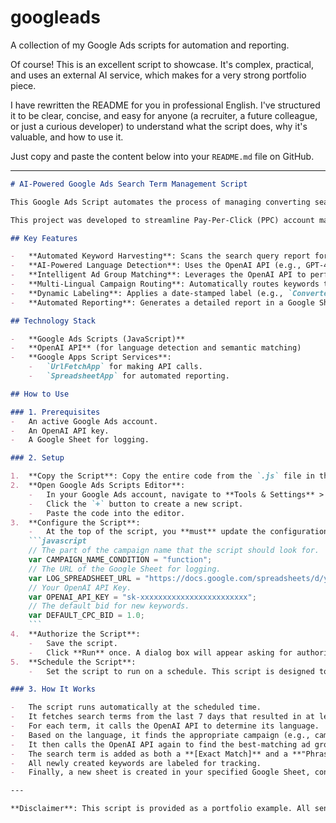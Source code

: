 # googleads
A collection of my Google Ads scripts for automation and reporting.

Of course! This is an excellent script to showcase. It's complex, practical, and uses an external AI service, which makes for a very strong portfolio piece.

I have rewritten the README for you in professional English. I've structured it to be clear, concise, and easy for anyone (a recruiter, a future colleague, or just a curious developer) to understand what the script does, why it's valuable, and how to use it.

Just copy and paste the content below into your `README.md` file on GitHub.

---

```markdown
# AI-Powered Google Ads Search Term Management Script

This Google Ads Script automates the process of managing converting search terms by leveraging the OpenAI API for intelligent language detection and semantic matching. The script runs weekly to identify high-performing search queries, intelligently adds them as new keywords to the most relevant ad groups, and logs all actions to a Google Sheet for easy review.

This project was developed to streamline Pay-Per-Click (PPC) account management, reduce manual labor, and improve campaign performance by making data-driven decisions automatically.

## Key Features

-   **Automated Keyword Harvesting**: Scans the search query report for terms that have led to conversions but are not yet keywords.
-   **AI-Powered Language Detection**: Uses the OpenAI API (e.g., GPT-4o) to accurately identify the language of each search term (`fr`, `it`, `es`, `de`, `zh`, or `other`).
-   **Intelligent Ad Group Matching**: Leverages the OpenAI API to perform semantic matching, assigning the new keyword to the most contextually relevant ad group based on its name.
-   **Multi-Lingual Campaign Routing**: Automatically routes keywords to the correct language-specific campaigns.
-   **Dynamic Labeling**: Applies a date-stamped label (e.g., `Converted_20250610`) to all newly added keywords for performance tracking.
-   **Automated Reporting**: Generates a detailed report in a Google Sheet, listing all new keywords added, their campaign/ad group, and highlights the new additions.

## Technology Stack

-   **Google Ads Scripts (JavaScript)**
-   **OpenAI API** (for language detection and semantic matching)
-   **Google Apps Script Services**:
    -   `UrlFetchApp` for making API calls.
    -   `SpreadsheetApp` for automated reporting.

## How to Use

### 1. Prerequisites
-   An active Google Ads account.
-   An OpenAI API key.
-   A Google Sheet for logging.

### 2. Setup

1.  **Copy the Script**: Copy the entire code from the `.js` file in this repository.
2.  **Open Google Ads Scripts Editor**:
    -   In your Google Ads account, navigate to **Tools & Settings** > **BULK ACTIONS** > **Scripts**.
    -   Click the `+` button to create a new script.
    -   Paste the code into the editor.
3.  **Configure the Script**:
    -   At the top of the script, you **must** update the configuration variables with your own details:
    ```javascript
    // The part of the campaign name that the script should look for.
    var CAMPAIGN_NAME_CONDITION = "function"; 
    // The URL of the Google Sheet for logging.
    var LOG_SPREADSHEET_URL = "https://docs.google.com/spreadsheets/d/your-sheet-id/edit";
    // Your OpenAI API Key.
    var OPENAI_API_KEY = "sk-xxxxxxxxxxxxxxxxxxxxxxxx"; 
    // The default bid for new keywords.
    var DEFAULT_CPC_BID = 1.0;
    ```
4.  **Authorize the Script**:
    -   Save the script.
    -   Click **Run** once. A dialog box will appear asking for authorization. Grant the necessary permissions for the script to access your Google Ads data, external URLs (OpenAI), and Google Sheets.
5.  **Schedule the Script**:
    -   Set the script to run on a schedule. This script is designed to run weekly (e.g., every Friday). In the script editor, set the **Frequency** to `Weekly` and choose a day and time.

### 3. How It Works

-   The script runs automatically at the scheduled time.
-   It fetches search terms from the last 7 days that resulted in at least one conversion.
-   For each term, it calls the OpenAI API to determine its language.
-   Based on the language, it finds the appropriate campaign (e.g., campaigns containing "fr" for French terms).
-   It then calls the OpenAI API again to find the best-matching ad group within that campaign.
-   The search term is added as both a **[Exact Match]** and a **"Phrase Match"** keyword to the selected ad group.
-   All newly created keywords are labeled for tracking.
-   Finally, a new sheet is created in your specified Google Sheet, containing a detailed log of all actions taken.

---

**Disclaimer**: This script is provided as a portfolio example. All sensitive information such as API keys, account IDs, and specific campaign names has been removed or replaced with placeholders for security and confidentiality. Please use with caution and test thoroughly in a non-critical environment before deploying in a live account.
```
